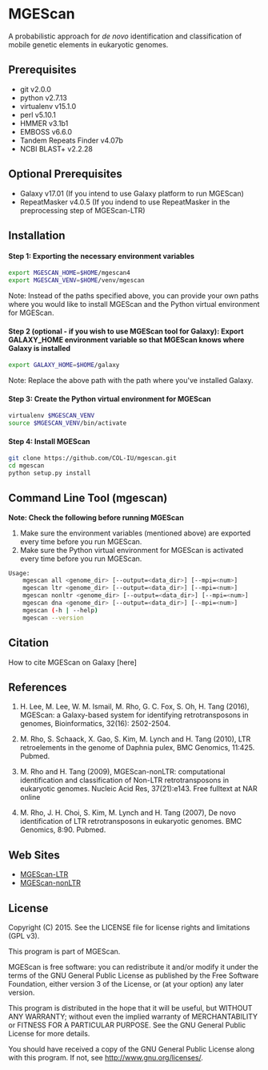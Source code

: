 MGEScan
===============================================================================

A probabilistic approach for *de novo* identification and classification of mobile genetic elements in eukaryotic genomes. 

Prerequisites
-------------------------------------------------------------------------------

* git v2.0.0
* python v2.7.13
* virtualenv v15.1.0
* perl v5.10.1
* HMMER v3.1b1
* EMBOSS v6.6.0
* Tandem Repeats Finder v4.07b
* NCBI BLAST+ v2.2.28

Optional Prerequisites
-------------------------------------------------------------------------------

* Galaxy v17.01 (If you intend to use Galaxy platform to run MGEScan)
* RepeatMasker v4.0.5 (If you indend to use RepeatMasker in the preprocessing step of MGEScan-LTR)


Installation
-------------------------------------------------------------------------------

#### Step 1: Exporting the necessary environment variables
```sh
export MGESCAN_HOME=$HOME/mgescan4
export MGESCAN_VENV=$HOME/venv/mgescan
```
Note: Instead of the paths specified above, you can provide your own paths where you would like to install MGEScan and the Python virtual environment for MGEScan. 

#### Step 2 (optional - if you wish to use MGEScan tool for Galaxy): Export GALAXY_HOME environment variable so that MGEScan knows where Galaxy is installed
```sh
export GALAXY_HOME=$HOME/galaxy
```
Note: Replace the above path with the path where you've installed Galaxy. 

#### Step 3: Create the Python virtual environment for MGEScan
```sh
virtualenv $MGESCAN_VENV
source $MGESCAN_VENV/bin/activate
```

#### Step 4: Install MGEScan
```sh
git clone https://github.com/COL-IU/mgescan.git
cd mgescan
python setup.py install
```

Command Line Tool (mgescan)
-------------------------------------------------------------------------------
**Note: Check the following before running MGEScan**
1. Make sure the environment variables (mentioned above) are exported every time before you run MGEScan. 
2. Make sure the Python virtual environment for MGEScan is activated every time before you run MGEScan. 

```sh
Usage:
    mgescan all <genome_dir> [--output=<data_dir>] [--mpi=<num>]
    mgescan ltr <genome_dir> [--output=<data_dir>] [--mpi=<num>]
    mgescan nonltr <genome_dir> [--output=<data_dir>] [--mpi=<num>]
    mgescan dna <genome_dir> [--output=<data_dir>] [--mpi=<num>]
    mgescan (-h | --help)
    mgescan --version
```

Citation
-------------------------------------------------------------------------------

How to cite MGEScan on Galaxy [here]

References
-------------------------------------------------------------------------------

1. H. Lee, M. Lee, W. M. Ismail, M. Rho, G. C. Fox, S. Oh, H. Tang (2016), MGEScan: 
   a Galaxy-based system for identifying retrotransposons in genomes, Bioinformatics, 
   32(16): 2502-2504. 

2. M. Rho, S. Schaack, X. Gao, S. Kim, M. Lynch and H. Tang (2010), LTR
   retroelements in the genome of Daphnia pulex, BMC Genomics, 11:425. Pubmed. 

3. M. Rho and H. Tang (2009), MGEScan-nonLTR: computational identification and
   classification of Non-LTR retrotransposons in eukaryotic genomes. Nucleic Acid
   Res, 37(21):e143. Free fulltext at NAR online 

4. M. Rho, J. H. Choi, S. Kim, M. Lynch and H. Tang (2007), De novo
   identification of LTR retrotransposons in eukaryotic genomes. BMC Genomics,
   8:90. Pubmed. 

Web Sites
-------------------------------------------------------------------------------

* [MGEScan-LTR](http://darwin.informatics.indiana.edu/cgi-bin/evolution/daphnia_ltr.pl)
* [MGEScan-nonLTR](http://darwin.informatics.indiana.edu/cgi-bin/evolution/nonltr/nonltr.pl)

License
-------------------------------------------------------------------------------

Copyright (C) 2015. See the LICENSE file for license rights and limitations
(GPL v3).

This program is part of MGEScan.

MGEScan is free software: you can redistribute it and/or modify it under the
terms of the GNU General Public License as published by the Free Software
Foundation, either version 3 of the License, or (at your option) any later
version.

This program is distributed in the hope that it will be useful, but WITHOUT ANY
WARRANTY; without even the implied warranty of MERCHANTABILITY or FITNESS FOR A
PARTICULAR PURPOSE.  See the GNU General Public License for more details.

You should have received a copy of the GNU General Public License along with
this program.  If not, see <http://www.gnu.org/licenses/>.
